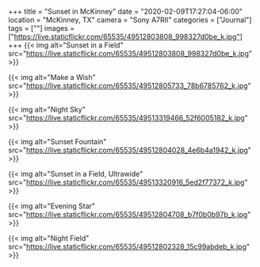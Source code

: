 +++
title = "Sunset in McKinney"
date = "2020-02-09T17:27:04-06:00"
location = "McKinney, TX"
camera = "Sony A7RII"
categories = ["Journal"]
tags = [""]
images = ["https://live.staticflickr.com/65535/49512803808_998327d0be_k.jpg"]
+++
{{< img alt="Sunset in a Field" src="https://live.staticflickr.com/65535/49512803808_998327d0be_k.jpg" >}}
<!--more-->

{{< img alt="Make a Wish" src="https://live.staticflickr.com/65535/49512805733_78b6785762_k.jpg" >}}

{{< img alt="Night Sky" src="https://live.staticflickr.com/65535/49513319466_52f6005182_k.jpg" >}}

{{< img alt="Sunset Fountain" src="https://live.staticflickr.com/65535/49512804028_4e6b4a1942_k.jpg" >}}

{{< img alt="Sunset in a Field, Ultrawide" src="https://live.staticflickr.com/65535/49513320916_5ed2f77372_k.jpg" >}}

{{< img alt="Evening Star" src="https://live.staticflickr.com/65535/49512804708_b7f0b0b97b_k.jpg" >}}

{{< img alt="Night Field" src="https://live.staticflickr.com/65535/49512802328_15c99abdeb_k.jpg" >}}
